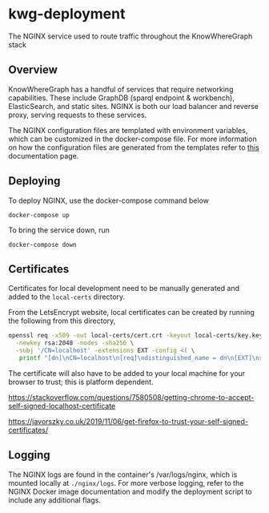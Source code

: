 # kwg-deployment

The NGINX service used to route traffic throughout the KnowWhereGraph stack

## Overview

KnowWhereGraph has a handful of services that require networking capabilities. These include GraphDB (sparql endpoint & workbench), ElasticSearch, and static sites. NGINX is both our load balancer and reverse proxy, serving requests to these services.

The NGINX configuration files are templated with environment variables, which can be customized in the docker-compose file. For more information on how the configuration files are generated from the templates refer to [this](https://github.com/docker-library/docs/tree/master/nginx#using-environment-variables-in-nginx-configuration-new-in-119) documentation page.

## Deploying

To deploy NGINX, use the docker-compose command below

`docker-compose up`

To bring the service down, run

`docker-compose down`

## Certificates

Certificates for local development need to be manually generated and added to the `local-certs` directory.

From the LetsEncrypt website, local certificates can be created by running the following from this directory,

```bash
openssl req -x509 -out local-certs/cert.crt -keyout local-certs/key.key \
  -newkey rsa:2048 -nodes -sha256 \
  -subj '/CN=localhost' -extensions EXT -config <( \
   printf "[dn]\nCN=localhost\n[req]\ndistinguished_name = dn\n[EXT]\nsubjectAltName=DNS:localhost\nkeyUsage=digitalSignature\nextendedKeyUsage=serverAuth")
```

The certificate will also have to be added to your local machine for your browser to trust; this is platform dependent.

https://stackoverflow.com/questions/7580508/getting-chrome-to-accept-self-signed-localhost-certificate

https://javorszky.co.uk/2019/11/06/get-firefox-to-trust-your-self-signed-certificates/

## Logging

The NGINX logs are found in the container's /var/logs/nginx, which is mounted locally at `./nginx/logs`. For more verbose logging, refer to the NGINX Docker image documentation and modify the deployment script to include any additional flags.
